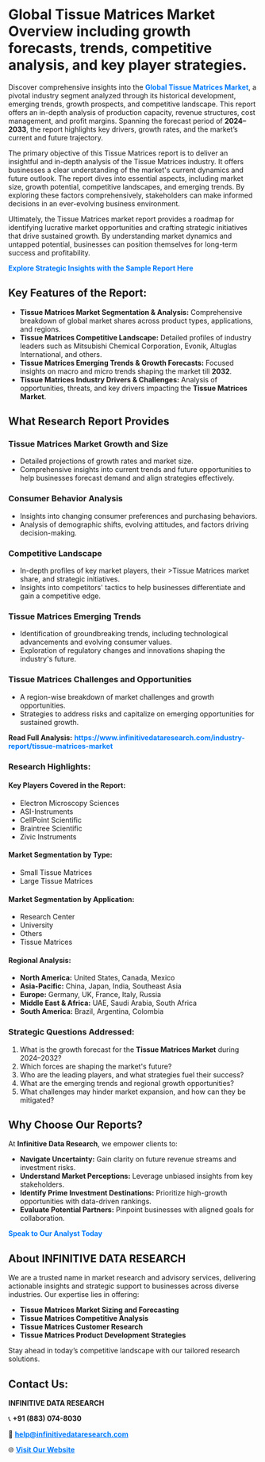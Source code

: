 <h1>Global Tissue Matrices Market Overview including growth forecasts, trends, competitive analysis, and key player strategies.</h1>
<p>
Discover comprehensive insights into the 
<a href="https://www.infinitivedataresearch.com/industry-report/tissue-matrices-market" rel="dofollow" style="color: #007BFF; text-decoration: none;"><strong>Global Tissue Matrices Market</strong></a>, a pivotal industry segment analyzed through its historical development, emerging trends, growth prospects, and competitive landscape. This report offers an in-depth analysis of production capacity, revenue structures, cost management, and profit margins. Spanning the forecast period of <strong>2024–2033</strong>, the report highlights key drivers, growth rates, and the market’s current and future trajectory.
</p>
<p>
The primary objective of this Tissue Matrices report is to deliver an insightful and in-depth analysis of the Tissue Matrices industry. It offers businesses a clear understanding of the market's current dynamics and future outlook. The report dives into essential aspects, including market size, growth potential, competitive landscapes, and emerging trends. By exploring these factors comprehensively, stakeholders can make informed decisions in an ever-evolving business environment.
</p>
<p>
Ultimately, the Tissue Matrices market report provides a roadmap for identifying lucrative market opportunities and crafting strategic initiatives that drive sustained growth. By understanding market dynamics and untapped potential, businesses can position themselves for long-term success and profitability.
</p>
<p>
<a href="https://www.infinitivedataresearch.com/request-sample/reportId=107327" style="color: #007BFF; text-decoration: none;"><strong>Explore Strategic Insights with the Sample Report Here</strong></a>
</p>

<h2>Key Features of the Report:</h2>
<ul>
<li><strong>Tissue Matrices Market Segmentation & Analysis:</strong> Comprehensive breakdown of global market shares across product types, applications, and regions.</li>
<li><strong>Tissue Matrices Competitive Landscape:</strong> Detailed profiles of industry leaders such as Mitsubishi Chemical Corporation, Evonik, Altuglas International, and others.</li>
<li><strong>Tissue Matrices Emerging Trends & Growth Forecasts:</strong> Focused insights on macro and micro trends shaping the market till <strong>2032</strong>.</li>
<li><strong>Tissue Matrices Industry Drivers & Challenges:</strong> Analysis of opportunities, threats, and key drivers impacting the <strong>Tissue Matrices Market</strong>.</li>
</ul>

<h2>What Research Report Provides</h2>
<h3>Tissue Matrices Market Growth and Size</h3>
<ul>
<li>Detailed projections of growth rates and market size.</li>
<li>Comprehensive insights into current trends and future opportunities to help businesses forecast demand and align strategies effectively.</li>
</ul>

<h3>Consumer Behavior Analysis</h3>
<ul>
<li>Insights into changing consumer preferences and purchasing behaviors.</li>
<li>Analysis of demographic shifts, evolving attitudes, and factors driving decision-making.</li>
</ul>

<h3>Competitive Landscape</h3>
<ul>
<li>In-depth profiles of key market players, their >Tissue Matrices market share, and strategic initiatives.</li>
<li>Insights into competitors' tactics to help businesses differentiate and gain a competitive edge.</li>
</ul>

<h3>Tissue Matrices Emerging Trends</h3>
<ul>
<li>Identification of groundbreaking trends, including technological advancements and evolving consumer values.</li>
<li>Exploration of regulatory changes and innovations shaping the industry's future.</li>
</ul>

<h3>Tissue Matrices Challenges and Opportunities</h3>
<ul>
<li>A region-wise breakdown of market challenges and growth opportunities.</li>
<li>Strategies to address risks and capitalize on emerging opportunities for sustained growth.</li>
</ul>
<p><strong>Read Full Analysis:</strong> <a href="https://www.infinitivedataresearch.com/industry-report/tissue-matrices-market" rel="dofollow" style="color: #007BFF; text-decoration: none;"><strong>https://www.infinitivedataresearch.com/industry-report/tissue-matrices-market</strong></a></p>
<h3>Research Highlights:</h3>
<h4>Key Players Covered in the Report:</h4>
<ul><li>Electron Microscopy Sciences</li><li>ASI-Instruments</li><li>CellPoint Scientific</li><li>Braintree Scientific</li><li>Zivic Instruments</li></ul>
<h4>Market Segmentation by Type:</h4>
<ul><li>Small Tissue Matrices</li><li>Large Tissue Matrices</li></ul>
<h4>Market Segmentation by Application:</h4>
<ul><li>Research Center</li><li>University</li><li>Others</li><li>Tissue Matrices</li></ul>

<h4>Regional Analysis:</h4>
<ul>
<li><strong>North America:</strong> United States, Canada, Mexico</li>
<li><strong>Asia-Pacific:</strong> China, Japan, India, Southeast Asia</li>
<li><strong>Europe:</strong> Germany, UK, France, Italy, Russia</li>
<li><strong>Middle East & Africa:</strong> UAE, Saudi Arabia, South Africa</li>
<li><strong>South America:</strong> Brazil, Argentina, Colombia</li>
</ul>

<h3>Strategic Questions Addressed:</h3>
<ol>
<li>What is the growth forecast for the <strong>Tissue Matrices Market</strong> during 2024–2032?</li>
<li>Which forces are shaping the market's future?</li>
<li>Who are the leading players, and what strategies fuel their success?</li>
<li>What are the emerging trends and regional growth opportunities?</li>
<li>What challenges may hinder market expansion, and how can they be mitigated?</li>
</ol>

<h2>Why Choose Our Reports?</h2>
<p>At <strong>Infinitive Data Research</strong>, we empower clients to:</p>
<ul>
<li><strong>Navigate Uncertainty:</strong> Gain clarity on future revenue streams and investment risks.</li>
<li><strong>Understand Market Perceptions:</strong> Leverage unbiased insights from key stakeholders.</li>
<li><strong>Identify Prime Investment Destinations:</strong> Prioritize high-growth opportunities with data-driven rankings.</li>
<li><strong>Evaluate Potential Partners:</strong> Pinpoint businesses with aligned goals for collaboration.</li>
</ul>
<p><a href="https://www.infinitivedataresearch.com/industry-report/tissue-matrices-market" rel="dofollow" style="color: #007BFF; text-decoration: none;"><strong>Speak to Our Analyst Today</strong></a></p>

<h2>About INFINITIVE DATA RESEARCH</h2>
<p>We are a trusted name in market research and advisory services, delivering actionable insights and strategic support to businesses across diverse industries. Our expertise lies in offering:</p>
<ul>
<li><strong>Tissue Matrices Market Sizing and Forecasting</strong></li>
<li><strong>Tissue Matrices Competitive Analysis</strong></li>
<li><strong>Tissue Matrices Customer Research</strong></li>
<li><strong>Tissue Matrices Product Development Strategies</strong></li>
</ul>
<p>Stay ahead in today’s competitive landscape with our tailored research solutions.</p>

<h2>Contact Us:</h2>
<p><strong>INFINITIVE DATA RESEARCH</strong></p>
<p>📞 <strong>+91 (883) 074-8030</strong></p>
<p>📧 <strong><a href="mailto:help@infinitivedataresearch.com" style="color: #007BFF;">help@infinitivedataresearch.com</a></strong></p>
<p>🌐 <strong><a href="https://www.infinitivedataresearch.com" rel="dofollow" style="color: #007BFF;">Visit Our Website</a></strong></p>